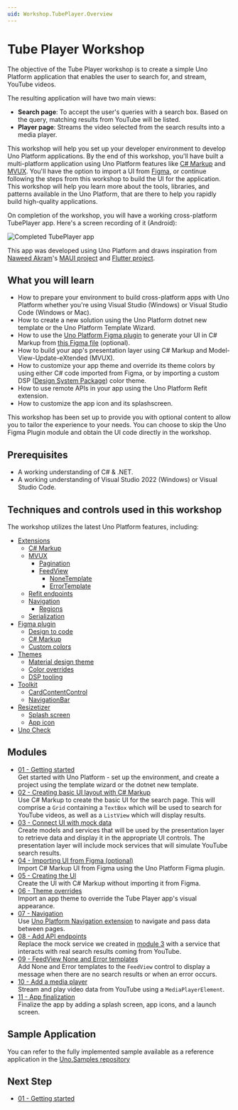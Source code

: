 ```yaml
---
uid: Workshop.TubePlayer.Overview
---
```


# Tube Player Workshop

The objective of the Tube Player workshop is to create a simple Uno Platform application that enables the user to search for, and stream, YouTube videos.

The resulting application will have two main views:

- **Search page**: To accept the user's queries with a search box. Based on the query, matching results from YouTube will be listed.
- **Player page**: Streams the video selected from the search results into a media player.

This workshop will help you set up your developer environment to develop Uno Platform applications. By the end of this workshop, you'll have built a multi-platform application using Uno Platform features like [C# Markup](https://aka.platform.uno/csharp-markup) and [MVUX](https://aka.platform.uno/mvux). You'll have the option to import a UI from [Figma](https://aka.platform.uno/uno-figma), or continue following the steps from this workshop to build the UI for the application. This workshop will help you learn more about the tools, libraries, and patterns available in the Uno Platform, that are there to help you rapidly build high-quality applications.

On completion of the workshop, you will have a working cross-platform TubePlayer app. Here's a screen recording of it (Android):

![Completed TubePlayer app](modules/11-App-Finalization/ui-output.gif)

This app was developed using Uno Platform and draws inspiration from [Naweed Akram](https://twitter.com/xgeno "@xgeno")'s [MAUI project](https://github.com/naweed/MauiTubePlayer) and [Flutter project](https://github.com/naweed/FlutterTubePlayer).

## What you will learn

- How to prepare your environment to build cross-platform apps with Uno Platform whether you're using Visual Studio (Windows) or Visual Studio Code (Windows or Mac).
- How to create a new solution using the Uno Platform dotnet new template or the Uno Platform Template Wizard.
- How to use the [Uno Platform Figma plugin](https://aka.platform.uno/uno-figma) to generate your UI in C# Markup from [this Figma file](https://aka.platform.uno/uno-figma-tubeplayer-workshop) (optional).
- How to build your app's presentation layer using C# Markup and Model-View-Update-eXtended (MVUX).
- How to customize your app theme and override its theme colors by using either C# code imported from Figma, or by importing a custom DSP ([Design System Package](https://github.com/AdobeXD/design-system-package-dsp)) color theme.
- How to use remote APIs in your app using the Uno Platform Refit extension.
- How to customize the app icon and its splashscreen.

This workshop has been set up to provide you with optional content to allow you to tailor the experience to your needs. You can choose to skip the Uno Figma Plugin module and obtain the UI code directly in the workshop.

## Prerequisites

- A working understanding of C# & .NET.
- A working understanding of Visual Studio 2022 (Windows) or Visual Studio Code.

## Techniques and controls used in this workshop

The workshop utilizes the latest Uno Platform features, including:

- [Extensions](xref:Uno.Extensions.Overview)
  - [C# Markup](xref:Uno.Extensions.Markup.Overview)
  - [MVUX](xref:Uno.Extensions.Mvux.Overview)
    - [Pagination](xref:OUno.Extensions.Mvux.Advanced.Pagination)
    - [FeedView](xref:Uno.Extensions.Mvux.FeedView)
      - [NoneTemplate](xref:Uno.Extensions.Mvux.FeedView#nonetemplate)
      - [ErrorTemplate](xref:Uno.Extensions.Mvux.FeedView#errortemplate)
  - [Refit endpoints](xref:Uno.Extensions.Http.HowToRefit)
  - [Navigation](xref:Uno.Extensions.Navigation.Overview)
    - [Regions](xref:Uno.Extensions.Navigation.Advanced.Panel)
  - [Serialization](xref:Uno.Extensions.Serialization.Overview)
- [Figma plugin](https://aka.platform.uno/uno-figma)
  - [Design to code](xref:Uno.Figma.GetStarted.DesignToCode)
  - [C# Markup](xref:Uno.Figma.Learn.Developers.Tabs.Export#c-markup-export)
  - [Custom colors](xref:Uno.Figma.Learn.Developers.CustomColors)
- [Themes](xref:Uno.Themes.Overview)
  - [Material design theme](xref:Uno.Themes.Material.GetStarted)
  - [Color overrides](xref:Uno.Themes.Material.Colors)
  - [DSP tooling](xref:Uno.Themes.Material.DSP)
- [Toolkit](xref:Toolkit.GettingStarted)
  - [CardContentControl](xref:Toolkit.Controls.Card#cardcontentcontrol)
  - [NavigationBar](xref:Toolkit.Controls.NavigationBar)
- [Resizetizer](xref:Uno.Resizetizer.GettingStarted)
  - [Splash screen](xref:Uno.Resizetizer.GettingStarted#unosplashscreen)
  - [App icon](xref:Uno.Resizetizer.GettingStarted#unoicon)
- [Uno Check](xref:UnoCheck.UsingUnoCheck)

## Modules

- [01 - Getting started](xref:Workshop.TubePlayer.GetStarted)  
    Get started with Uno Platform - set up the environment, and create a project using the template wizard or the dotnet new template.  
- [02 - Creating basic UI layout with C# Markup](xref:Workshop.TubePlayer.BasicLayout)  
    Use C# Markup to create the basic UI for the search page. This will comprise a `Grid` containing a `TextBox` which will be used to search for YouTube videos, as well as a `ListView` which will display results.
- [03 - Connect UI with mock data](xref:Workshop.TubePlayer.MockData)  
    Create models and services that will be used by the presentation layer to retrieve data and display it in the appropriate UI controls. The presentation layer will include mock services that will simulate YouTube search results.
- [04 - Importing UI from Figma (optional)](xref:Workshop.TubePlayer.Figma)  
    Import C# Markup UI from Figma using the Uno Platform Figma plugin.
- [05 - Creating the UI](xref:Workshop.TubePlayer.UI)  
    Create the UI with C# Markup without importing it from Figma.
- [06 - Theme overrides](xref:Workshop.TubePlayer.ThemeOverrides)  
    Import an app theme to override the Tube Player app's visual appearance.
- [07 - Navigation](xref:Workshop.TubePlayer.Navigation)  
    Use [Uno Platform Navigation extension](xref:Overview.Navigation) to navigate and pass data between pages.
- [08 - Add API endpoints](xref:Workshop.TubePlayer.ApiEndpoints)  
    Replace the mock service we created in [module 3](xref:Workshop.TubePlayer.MockData) with a service that interacts with real search results coming from YouTube.
- [09 - FeedView None and Error templates](xref:Workshop.TubePlayer.FeedView)  
    Add None and Error templates to the `FeedView` control to display a message when there are no search results or when an error occurs.
- [10 - Add a media player](xref:Workshop.TubePlayer.MediaPlayer)  
    Stream and play video data from YouTube using a `MediaPlayerElement`.
- [11 - App finalization](xref:Workshop.TubePlayer.Finalization)  
    Finalize the app by adding a splash screen, app icons, and a launch screen.

## Sample Application

You can refer to the fully implemented sample available as a reference application in the [Uno.Samples repository](https://aka.platform.uno/tubeplayer-sampleapp)

## Next Step

- [01 - Getting started](xref:Workshop.TubePlayer.GetStarted)
